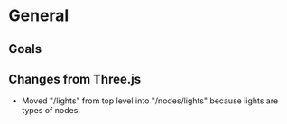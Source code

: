 # General

## Goals

## Changes from Three.js

* Moved "/lights" from top level into "/nodes/lights" because lights are types of nodes.

